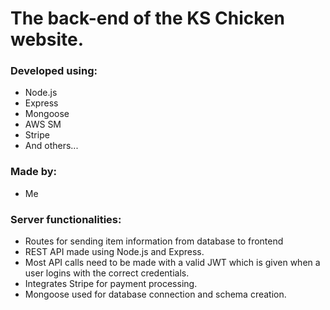 # The back-end of the KS Chicken website.

### Developed using:
- Node.js
- Express
- Mongoose
- AWS SM
- Stripe
- And others...

### Made by:
- Me

### Server functionalities:
- Routes for sending item information from database to frontend
- REST API made using Node.js and Express.
- Most API calls need to be made with a valid JWT which is given when a user logins with the correct credentials.
- Integrates Stripe for payment processing.
- Mongoose used for database connection and schema creation.
